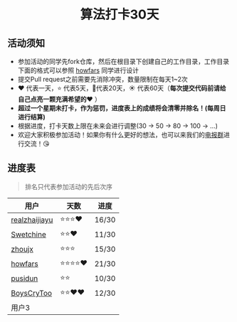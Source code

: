<h1 align="center">
    算法打卡30天
</h1>


## 活动须知

- 参加活动的同学先fork仓库，然后在根目录下创建自己的工作目录，工作目录下面的格式可以参照 [howfars](https://github.com/realzhaijiayu/leetcode/tree/master/howfars) 同学进行设计
- 提交Pull request之前需要先消除冲突，数量限制在每天1~2次
- :heart: 代表一天，:star: 代表5天，:star2:代表20天，:sunny: 代表60天（**每次提交代码前请给自己点亮一颗充满希望的:heart:** ）
- **超过一个星期未打卡，作为惩罚，进度表上的成绩将会清零并除名！(每周日进行结算)**
- 根据进度，打卡天数上限在未来会进行调整(30 -> 50 -> 80 -> 100 -> ...)
- 欢迎大家积极参加活动！如果你有什么更好的想法，也可以来我们的[电报群](https://t.me/joinchat/QeUx1htKgae3oBiJQ0EncQ)进行交流！:kissing_heart:

## 进度表

> 排名只代表参加活动的先后次序

| 用户                                                         | 天数                    | 进度 |
| ------------------------------------------------------------ | ----------------------- | ---- |
| [realzhaijiayu](https://github.com/realzhaijiayu)            | :star::star::star::heart: | 16/30 |
| [Swetchine](https://github.com/Swetchine)                    | :star::star::heart: | 11/30 |
| [zhoujx](https://github.com/ZhouJianXuan/leetcode)           | :star::star::star: |   15/30   |
| [howfars](https://github.com/howfars/leetcode/tree/master/howfars) | :star::star::star::star::heart: | 21/30 |
| [pusidun](https://github.com/pusidun)             | :star::star:  | 10/30 |
| [BoysCryToo](https://github.com/BoysNeverCry/leetcode)           | :star::star::heart::heart: |   12/30   |
| 用户3                                                        |                         |      |

